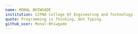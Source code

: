 ```yaml
---
name: MONAL BHIWGADE 
institution: SIPNA College Of Engineering and Technology
quote: Programming is Thinking, Not Typing.
github_user: Monal-Bhiwgade
---
```

